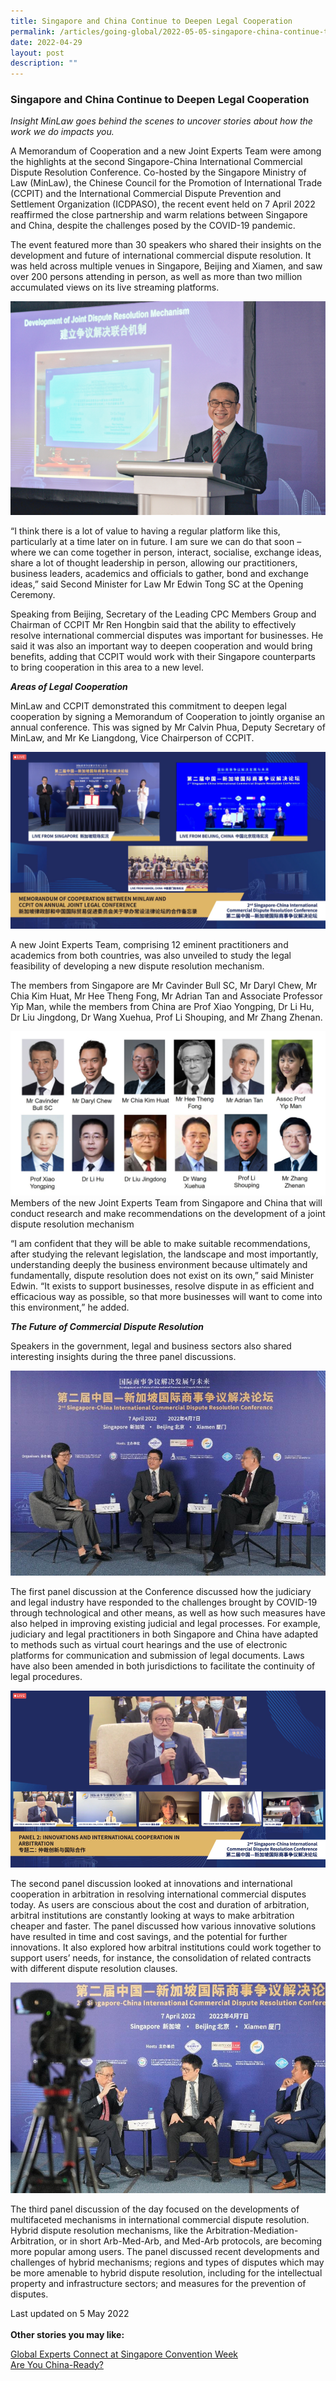 ```yaml
---
title: Singapore and China Continue to Deepen Legal Cooperation
permalink: /articles/going-global/2022-05-05-singapore-china-continue-to-deepen-legal-cooperation
date: 2022-04-29
layout: post
description: ""
---
```

### **Singapore and China Continue to Deepen Legal Cooperation**

<i>Insight MinLaw goes behind the scenes to uncover stories about how the work we do impacts you.</i>
<br>

A Memorandum of Cooperation and a new Joint Experts Team were among the highlights at the second Singapore-China International Commercial Dispute Resolution Conference. Co-hosted by the Singapore Ministry of Law (MinLaw), the Chinese Council for the Promotion of International Trade (CCPIT) and the International Commercial Dispute Prevention and Settlement Organization (ICDPASO), the recent event held on 7 April 2022 reaffirmed the close partnership and warm relations between Singapore and China, despite the challenges posed by the COVID-19 pandemic. 

The event featured more than 30 speakers who shared their insights on the development and future of international commercial dispute resolution. It was held across multiple venues in Singapore, Beijing and Xiamen, and saw over 200 persons attending in person, as well as more than two million accumulated views on its live streaming platforms. 

![](/images/SCICDRC/iml_1.png)

“I think there is a lot of value to having a regular platform like this, particularly at a time later on in future. I am sure we can do that soon – where we can come together in person, interact, socialise, exchange ideas, share a lot of thought leadership in person, allowing our practitioners, business leaders, academics and officials to gather, bond and exchange ideas,” said Second Minister for Law Mr Edwin Tong SC at the Opening Ceremony.

Speaking from Beijing, Secretary of the Leading CPC Members Group and Chairman of CCPIT Mr Ren Hongbin said that the ability to effectively resolve international commercial disputes was important for businesses. He said it was also an important way to deepen cooperation and would bring benefits, adding that CCPIT would work with their Singapore counterparts to bring cooperation in this area to a new level.

***Areas of Legal Cooperation***

MinLaw and CCPIT demonstrated this commitment to deepen legal cooperation by signing a Memorandum of Cooperation to jointly organise an annual conference. This was signed by Mr Calvin Phua, Deputy Secretary of MinLaw, and Mr Ke Liangdong, Vice Chairperson of CCPIT. 

![](/images/SCICDRC/iml_2.png)

A new Joint Experts Team, comprising 12 eminent practitioners and academics from both countries, was also unveiled to study the legal feasibility of developing a new dispute resolution mechanism. 

The members from Singapore are Mr Cavinder Bull SC, Mr Daryl Chew, Mr Chia Kim Huat, Mr Hee Theng Fong, Mr Adrian Tan and Associate Professor Yip Man, while the members from China are Prof Xiao Yongping, Dr Li Hu, Dr Liu Jingdong, Dr Wang Xuehua, Prof Li Shouping, and Mr Zhang Zhenan. 
  
<div class="image">
  <img src="/images/SCICDRC/iml_3.jpg" title="Participants of the inaugural run" alt="Participants of the inaugural run">Members of the new Joint Experts Team from Singapore and China that will conduct research and make recommendations on the development of a joint dispute resolution mechanism
</div>

“I am confident that they will be able to make suitable recommendations, after studying the relevant legislation, the landscape and most importantly, understanding deeply the business environment because ultimately and fundamentally, dispute resolution does not exist on its own,” said Minister Edwin. “It exists to support businesses, resolve dispute in as efficient and efficacious way as possible, so that more businesses will want to come into this environment,” he added.

***The Future of Commercial Dispute Resolution***

Speakers in the government, legal and business sectors also shared interesting insights during the three panel discussions. 

![](/images/SCICDRC/iml_4.jpg)

The first panel discussion at the Conference discussed how the judiciary and legal industry have responded to the challenges brought by COVID-19 through technological and other means, as well as how such measures have also helped in improving existing judicial and legal processes. For example, judiciary and legal practitioners in both Singapore and China have adapted to methods such as virtual court hearings and the use of electronic platforms for communication and submission of legal documents. Laws have also been amended in both jurisdictions to facilitate the continuity of legal procedures.

![](/images/SCICDRC/iml_5.png)

The second panel discussion looked at innovations and international cooperation in arbitration in resolving international commercial disputes today. As users are conscious about the cost and duration of arbitration, arbitral institutions are constantly looking at ways to make arbitration cheaper and faster. The panel discussed how various innovative solutions have resulted in time and cost savings, and the potential for further innovations. It also explored how arbitral institutions could work together to support users’ needs, for instance, the consolidation of related contracts with different dispute resolution clauses.

![](/images/SCICDRC/iml_6.jpg)

The third panel discussion of the day focused on the developments of multifaceted mechanisms in international commercial dispute resolution. Hybrid dispute resolution mechanisms, like the Arbitration-Mediation-Arbitration, or in short Arb-Med-Arb, and Med-Arb protocols, are becoming more popular among users. The panel discussed recent developments and challenges of hybrid mechanisms; regions and types of disputes which may be more amenable to hybrid dispute resolution, including for the intellectual property and infrastructure sectors; and measures for the prevention of disputes. 

Last updated on 5 May 2022
<br>
<br>
<b>Other stories you may like:</b>

<a href="https://insight.mlaw.gov.sg/articles/going-global/2021-10-01-global-experts-connect-at-singapore-convention-week" target="new">Global Experts Connect at Singapore Convention Week</a><br><a href="https://insight.mlaw.gov.sg/articles/going-global/2021-11-30-are-you-china-ready" target="new">Are You China-Ready?</a>
